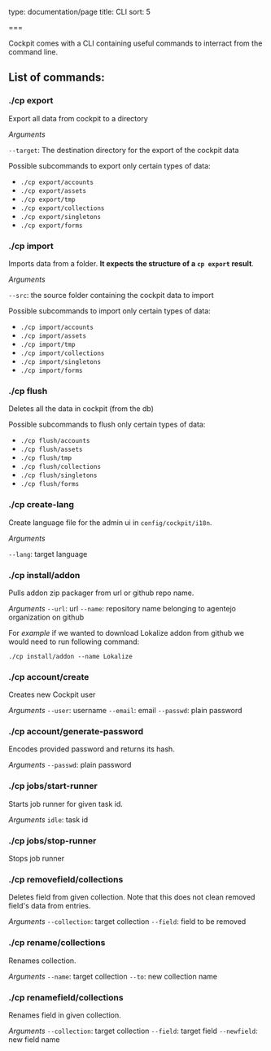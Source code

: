 type: documentation/page
title: CLI
sort: 5

===

Cockpit comes with a CLI containing useful commands to interract from the command line.


## List of commands:

### ./cp export

Export all data from cockpit to a directory

_Arguments_

`--target`: The destination directory for the export of the cockpit data

Possible subcommands to export only certain types of data:

- `./cp export/accounts`
- `./cp export/assets`
- `./cp export/tmp`
- `./cp export/collections`
- `./cp export/singletons`
- `./cp export/forms`

### ./cp import

Imports data from a folder. **It expects the structure of a `cp export` result**.

_Arguments_

`--src`: the source folder containing the cockpit data to import

Possible subcommands to import only certain types of data:

 - `./cp import/accounts`
 - `./cp import/assets`
 - `./cp import/tmp`
 - `./cp import/collections`
 - `./cp import/singletons`
 - `./cp import/forms`


### ./cp flush

Deletes all the data in cockpit (from the db)

Possible subcommands to flush only certain types of data:

- `./cp flush/accounts`
- `./cp flush/assets`
- `./cp flush/tmp`
- `./cp flush/collections`
- `./cp flush/singletons`
- `./cp flush/forms`


### ./cp create-lang

Create language file for the admin ui in `config/cockpit/i18n`.

_Arguments_

`--lang`: target language

### ./cp install/addon

Pulls addon zip packager from url or github repo name. 

_Arguments_
`--url`: url 
`--name`: repository name belonging to agentejo organization on github

For _example_ if we wanted to download Lokalize addon from github we would need to run following command:
```
./cp install/addon --name Lokalize
```

### ./cp account/create

Creates new Cockpit user

_Arguments_
`--user`: username
`--email`: email
`--passwd`: plain password


### ./cp account/generate-password

Encodes provided password and returns its hash.

_Arguments_
`--passwd`: plain password

### ./cp jobs/start-runner

Starts job runner for given task id.

_Arguments_
`idle`: task id

### ./cp jobs/stop-runner

Stops job runner

### ./cp removefield/collections

Deletes field from given collection. Note that this does not clean removed field's data from entries.

_Arguments_
`--collection`: target collection
`--field`: field to be removed

### ./cp rename/collections

Renames collection.

_Arguments_
`--name`: target collection
`--to`: new collection name

### ./cp renamefield/collections

Renames field in given collection.

_Arguments_
`--collection`: target collection
`--field`: target field
`--newfield`: new field name